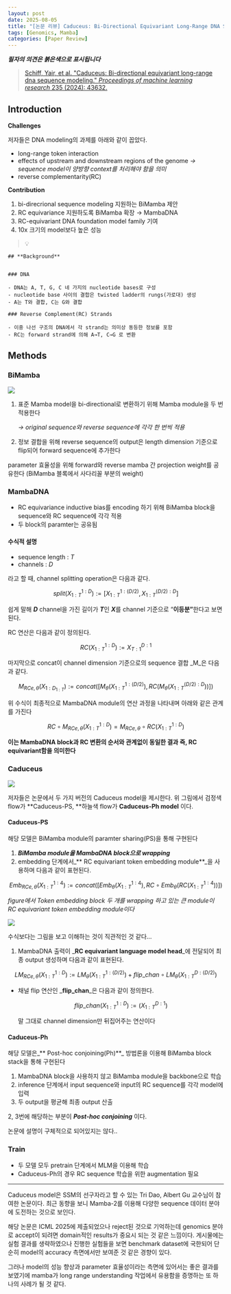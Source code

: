 ```yaml
---
layout: post
date: 2025-08-05
title: "[논문 리뷰] Caduceus: Bi-Directional Equivariant Long-Range DNA Sequence Modeling"
tags: [Genomics, Mamba]
categories: [Paper Review]
---
```


<span class="notion-red">_**필자의 의견은 붉은색으로 표시됩니다**_</span>


> [Schiff, Yair, et al. "Caduceus: Bi-directional equivariant long-range dna sequence modeling." ](https://pmc.ncbi.nlm.nih.gov/articles/PMC12189541/)[_Proceedings of machine learning research_](https://pmc.ncbi.nlm.nih.gov/articles/PMC12189541/)[ 235 (2024): 43632.](https://pmc.ncbi.nlm.nih.gov/articles/PMC12189541/)



## Introduction


**Challenges**


저자들은 DNA modeling의 과제를 아래와 같이 꼽았다.

- long-range token interaction
- effects of upstream and downstream regions of the genome 
_→ sequence model이 양방향 context를 처리해야 함을 의미_
- reverse complementarity(RC)

**Contribution**

1. bi-direcrional sequence modeling 지원하는 BiMamba 제안
1. RC equivariance 지원하도록 BiMamba 확장 → MambaDNA
1. RC-equivariant DNA foundation model family 기여
1. 10x 크기의 model보다 높은 성능

> 💡 


	## **Background**


	### DNA

	- DNA는 A, T, G, C 네 가지의 nucleotide bases로 구성
	- nucleotide base 사이의 결합은 twisted ladder의 rungs(가로대) 생성
	- A는 T와 결합, C는 G와 결합

	### Reverse Complement(RC) Strands

	- 이중 나선 구조의 DNA에서 각 strand는 의미상 동등한 정보를 포함
	- RC는 forward strand에 의해 A→T, C→G 로 변환


## Methods



### BiMamba


![](https://prod-files-secure.s3.us-west-2.amazonaws.com/542b861c-36a8-4051-84e5-8804b6728dba/2c247d59-7815-4980-99f0-8f0d21f445a7/image.png?X-Amz-Algorithm=AWS4-HMAC-SHA256&X-Amz-Content-Sha256=UNSIGNED-PAYLOAD&X-Amz-Credential=ASIAZI2LB466ZLUGRMOA%2F20251007%2Fus-west-2%2Fs3%2Faws4_request&X-Amz-Date=20251007T200121Z&X-Amz-Expires=3600&X-Amz-Security-Token=IQoJb3JpZ2luX2VjEBMaCXVzLXdlc3QtMiJHMEUCIQDmm8RnWNtAooOm1ccxyxTbNJ14fXwUD0%2BqYhn60TIxAwIgDsPbk5hA2v0o1ka75hLw6wxiId6SrJyRGjRIf%2FUYqUYqiAQIrP%2F%2F%2F%2F%2F%2F%2F%2F%2F%2FARAAGgw2Mzc0MjMxODM4MDUiDNp0M8nJgvn69B8gKSrcA%2FDWu38JzP%2BvRqivBCqubUsz6Nw4RUJPd0nySWSYbS9Ro3dVo0HMu5plcDJvBYdfNj7%2BBz%2FdI1K7a9K%2FZlJoLNfWBY7IGasS8dJ0RY8UZzaDhZKt%2FbvvnjnKCE5%2BegKkbpwwoDZtqh1HxtBCbfVTJIhQDNeXKRGaI3nhfxoO%2FemKzBZIsArGi7haRlP7Z3oGCrsnqLrhOtwBV%2B97b1xoG9G%2BWQKny6ZPxGBmu79K7BjsuAp8z%2BczJXDQrjehmNeF6HZZ2ILg%2BJHDaCcQ9DRpHwviORDCf4JctbdimepihS23Iwq24zGcjui00q6fVAMopHKyCk2073Xm8yU3XY5xZ8QIvsZpxP%2FW5vJg3dI88Vj5GvV3EfnwsHgUuPOAgB7JOKyRukqaqXnY4KwG3KhyqtuVjf9aYNaVz6dsGpqMqadApRdOr6NOAxlUqtC7ulyoGig%2FA8QyZnIdfgEzma1ICuhYFhKgYrWANLyyw1xaZ4MdyX7KJ0vSboe3GhoSa1Dp%2BKqH5tPbxy0Yi4%2BCx9L1OawbcQ0Vbe6mhpq8hybGHijSwmCGE9yLs3ZXQv7JPbppXA4YJhetxiIpkIbobjIjt%2BID9itsCY4L1izMGzTtwK0Y4LKsn%2FcxBsaf%2B2n6MNjClccGOqUBTHRB%2F1ocLtz7Y5QaWL%2ByYqwhGupUGZbY6UYS900M0vEBg5eeWuWB%2F5lYAAjJyo7Ne1wtktgrmYoFzyEnr6pYUjcq6Twgf04l%2FucWYzuYxyMoon4GnnPANLf7LToHOt5FvHkk%2Fc04xeC3Wq8TlLNj%2Bqdx4j8%2B6JVop0N1fefTLtPUuovQMAi3yREtbu1MPBGFQAjKZOwaaj%2BwI6bSKYrvOPyQeoid&X-Amz-Signature=92b3aedcda37510fe056ec19dff1f4af8d7361537359673b2a68c76ee746d733&X-Amz-SignedHeaders=host&x-amz-checksum-mode=ENABLED&x-id=GetObject)

1. 표준 Mamba model을 bi-directional로 변환하기 위해 Mamba module을 두 번 적용한다

	_→ original sequence와 reverse sequence에 각각 한 번씩 적용_

1. 정보 결합을 위해 reverse sequence의 output은 length dimension 기준으로 flip되어 forward sequence에 추가한다

parameter 효율성을 위해 forward와 reverse mamba 간 projection weight를 공유한다 (BiMamba 블록에서 사다리꼴 부분의 weight)



### MambaDNA

- RC equivariance inductive bias를 encoding 하기 위해 BiMamba block을 sequence와 RC sequence에 각각 적용
- 두 block의 paramter는 공유됨


#### 수식적 설명

- sequence length : _T_
- channels : _D_

라고 할 때,  channel splitting operation은 다음과 같다.


$$
split(X^{1:D}_{1:T}):=[X^{1:(D/2)}_{1:T},X^{(D/2):D}_{1:T}]
$$


<span class="notion-red">쉽게 말해 </span><span class="notion-red">_**D**_</span><span class="notion-red"> channel을 가진 길이가 </span><span class="notion-red">_**T**_</span><span class="notion-red">인 </span><span class="notion-red">_**X**_</span><span class="notion-red">를 channel 기준으로 “</span><span class="notion-red">**이등분”**</span><span class="notion-red">한다고 보면 된다.</span>


RC 연산은 다음과 같이 정의된다.


$$
RC(X^{1:D}_{1:T}):=X^{D:1}_{T:1}
$$


마지막으로 concat이 channel dimension 기준으로의 sequence 결합 _M_은 다음과 같다.


$$
M_{RCe,\theta}(X_{1:D_{1:T}}):=concat([M_{\theta}(X^{1:(D/2)}_{1:T}),RC(M_{\theta}(X^{(D/2):D}_{1:T}))])
$$


위 수식이 최종적으로 MambaDNA module의 연산 과정을 나타내며 아래와 같은 관계를 가진다


$$
RC\circ M_{RCe,\theta}(X^{1:D}_{1:T}) = M_{RCe,\theta} \circ RC(X^{1:D}_{1:T})
$$


**이는 MambaDNA block과 RC 변환의 순서와 관계없이 동일한 결과 즉, RC equivariant함을 의미한다**



### Caduceus


![](https://prod-files-secure.s3.us-west-2.amazonaws.com/542b861c-36a8-4051-84e5-8804b6728dba/f94a60d7-8145-473b-aef9-7c68d3ec604a/image.png?X-Amz-Algorithm=AWS4-HMAC-SHA256&X-Amz-Content-Sha256=UNSIGNED-PAYLOAD&X-Amz-Credential=ASIAZI2LB466ZLUGRMOA%2F20251007%2Fus-west-2%2Fs3%2Faws4_request&X-Amz-Date=20251007T200121Z&X-Amz-Expires=3600&X-Amz-Security-Token=IQoJb3JpZ2luX2VjEBMaCXVzLXdlc3QtMiJHMEUCIQDmm8RnWNtAooOm1ccxyxTbNJ14fXwUD0%2BqYhn60TIxAwIgDsPbk5hA2v0o1ka75hLw6wxiId6SrJyRGjRIf%2FUYqUYqiAQIrP%2F%2F%2F%2F%2F%2F%2F%2F%2F%2FARAAGgw2Mzc0MjMxODM4MDUiDNp0M8nJgvn69B8gKSrcA%2FDWu38JzP%2BvRqivBCqubUsz6Nw4RUJPd0nySWSYbS9Ro3dVo0HMu5plcDJvBYdfNj7%2BBz%2FdI1K7a9K%2FZlJoLNfWBY7IGasS8dJ0RY8UZzaDhZKt%2FbvvnjnKCE5%2BegKkbpwwoDZtqh1HxtBCbfVTJIhQDNeXKRGaI3nhfxoO%2FemKzBZIsArGi7haRlP7Z3oGCrsnqLrhOtwBV%2B97b1xoG9G%2BWQKny6ZPxGBmu79K7BjsuAp8z%2BczJXDQrjehmNeF6HZZ2ILg%2BJHDaCcQ9DRpHwviORDCf4JctbdimepihS23Iwq24zGcjui00q6fVAMopHKyCk2073Xm8yU3XY5xZ8QIvsZpxP%2FW5vJg3dI88Vj5GvV3EfnwsHgUuPOAgB7JOKyRukqaqXnY4KwG3KhyqtuVjf9aYNaVz6dsGpqMqadApRdOr6NOAxlUqtC7ulyoGig%2FA8QyZnIdfgEzma1ICuhYFhKgYrWANLyyw1xaZ4MdyX7KJ0vSboe3GhoSa1Dp%2BKqH5tPbxy0Yi4%2BCx9L1OawbcQ0Vbe6mhpq8hybGHijSwmCGE9yLs3ZXQv7JPbppXA4YJhetxiIpkIbobjIjt%2BID9itsCY4L1izMGzTtwK0Y4LKsn%2FcxBsaf%2B2n6MNjClccGOqUBTHRB%2F1ocLtz7Y5QaWL%2ByYqwhGupUGZbY6UYS900M0vEBg5eeWuWB%2F5lYAAjJyo7Ne1wtktgrmYoFzyEnr6pYUjcq6Twgf04l%2FucWYzuYxyMoon4GnnPANLf7LToHOt5FvHkk%2Fc04xeC3Wq8TlLNj%2Bqdx4j8%2B6JVop0N1fefTLtPUuovQMAi3yREtbu1MPBGFQAjKZOwaaj%2BwI6bSKYrvOPyQeoid&X-Amz-Signature=b9ad54e53f90cecbee28b9ca7a959850485f3e8c924ea5b68c48fac44694bad9&X-Amz-SignedHeaders=host&x-amz-checksum-mode=ENABLED&x-id=GetObject)


저자들은 논문에서 두 가지 버전의 Caduceus model을 제시한다. 위 그림에서 검정색 flow가 **Caduceus-PS, **하늘색 flow가 **Caduceus-Ph model** 이다.



#### Caduceus-PS


해당 모델은 BiMamba module의 paramter sharing(PS)을 통해 구현된다

1. _**BiMamba module을 MambaDNA block으로 wrapping**_
1. embedding 단계에서_** RC equivariant token embedding module**_을 사용하며 다음과 같이 표현된다.

$$
Emb_{RCe,\theta}(X^{1:4}_{1:T}):=concat([Emb_{\theta}(X^{1:4}_{1:T}),RC \circ Emb_{\theta}(RC(X^{1:4}_{1:T}))])
$$


_figure에서 Token embedding block 두 개를 wrapping 하고 있는 큰 module이 RC equivariant token embedding module이다_


![](https://prod-files-secure.s3.us-west-2.amazonaws.com/542b861c-36a8-4051-84e5-8804b6728dba/b175e4da-71eb-4e91-8c23-a06dabe673c9/image.png?X-Amz-Algorithm=AWS4-HMAC-SHA256&X-Amz-Content-Sha256=UNSIGNED-PAYLOAD&X-Amz-Credential=ASIAZI2LB466ZLUGRMOA%2F20251007%2Fus-west-2%2Fs3%2Faws4_request&X-Amz-Date=20251007T200121Z&X-Amz-Expires=3600&X-Amz-Security-Token=IQoJb3JpZ2luX2VjEBMaCXVzLXdlc3QtMiJHMEUCIQDmm8RnWNtAooOm1ccxyxTbNJ14fXwUD0%2BqYhn60TIxAwIgDsPbk5hA2v0o1ka75hLw6wxiId6SrJyRGjRIf%2FUYqUYqiAQIrP%2F%2F%2F%2F%2F%2F%2F%2F%2F%2FARAAGgw2Mzc0MjMxODM4MDUiDNp0M8nJgvn69B8gKSrcA%2FDWu38JzP%2BvRqivBCqubUsz6Nw4RUJPd0nySWSYbS9Ro3dVo0HMu5plcDJvBYdfNj7%2BBz%2FdI1K7a9K%2FZlJoLNfWBY7IGasS8dJ0RY8UZzaDhZKt%2FbvvnjnKCE5%2BegKkbpwwoDZtqh1HxtBCbfVTJIhQDNeXKRGaI3nhfxoO%2FemKzBZIsArGi7haRlP7Z3oGCrsnqLrhOtwBV%2B97b1xoG9G%2BWQKny6ZPxGBmu79K7BjsuAp8z%2BczJXDQrjehmNeF6HZZ2ILg%2BJHDaCcQ9DRpHwviORDCf4JctbdimepihS23Iwq24zGcjui00q6fVAMopHKyCk2073Xm8yU3XY5xZ8QIvsZpxP%2FW5vJg3dI88Vj5GvV3EfnwsHgUuPOAgB7JOKyRukqaqXnY4KwG3KhyqtuVjf9aYNaVz6dsGpqMqadApRdOr6NOAxlUqtC7ulyoGig%2FA8QyZnIdfgEzma1ICuhYFhKgYrWANLyyw1xaZ4MdyX7KJ0vSboe3GhoSa1Dp%2BKqH5tPbxy0Yi4%2BCx9L1OawbcQ0Vbe6mhpq8hybGHijSwmCGE9yLs3ZXQv7JPbppXA4YJhetxiIpkIbobjIjt%2BID9itsCY4L1izMGzTtwK0Y4LKsn%2FcxBsaf%2B2n6MNjClccGOqUBTHRB%2F1ocLtz7Y5QaWL%2ByYqwhGupUGZbY6UYS900M0vEBg5eeWuWB%2F5lYAAjJyo7Ne1wtktgrmYoFzyEnr6pYUjcq6Twgf04l%2FucWYzuYxyMoon4GnnPANLf7LToHOt5FvHkk%2Fc04xeC3Wq8TlLNj%2Bqdx4j8%2B6JVop0N1fefTLtPUuovQMAi3yREtbu1MPBGFQAjKZOwaaj%2BwI6bSKYrvOPyQeoid&X-Amz-Signature=3ed2e97deee4eda4507b25f9e0c7ba4363dbdbb283d426cb34e4b0ca5d62812a&X-Amz-SignedHeaders=host&x-amz-checksum-mode=ENABLED&x-id=GetObject)


<span class="notion-red">수식보다는 그림을 보고 이해하는 것이 직관적인 것 같다…</span>

1. MambaDNA 출력이 _**RC equivariant language model head**_에 전달되어 최종 output 생성하며 다음과 같이 표현된다.

$$
LM_{RCe,\theta}(X^{1:D}_{1:T}):= LM_{\theta}(X^{1:(D/2)}_{1:T})+flip\_chan\circ LM_{\theta}(X^{D:(D/2)}_{1:T})
$$

- 채널 flip 연산인 _**flip\_chan**_은 다음과 같이 정의한다.

	$$
	flip\_chan(X^{1:D}_{1:T}):=(X^{D:1}_{1:T})
	$$


	말 그대로 channel dimension만 뒤집어주는 연산이다



#### Caduceus-Ph


해당 모델은_** Post-hoc conjoining(Ph)**_ 방법론을 이용해 BiMamba block stack을 통해 구현된다

1. MambaDNA block을 사용하지 않고 BiMamba module을 backbone으로 학습
1. inference 단계에서 input sequence와 input의 RC sequence를 각각 model에 입력
1. 두 output을 평균해 최종 output 산출

2, 3번에 해당하는 부분이 _**Post-hoc conjoining**_ 이다.


<span class="notion-red">논문에 설명이 구체적으로 되어있지는 않다..</span>



### Train

- 두 모델 모두 pretrain 단계에서 MLM을 이용해 학습
- Caduceus-Ph의 경우 RC sequence 학습을 위한 augmentation 필요

---


<span class="notion-red">Caduceus model은 SSM의 선구자라고 할 수 있는 Tri Dao, Albert Gu 교수님이 참여한 논문이다. 최근 동향을 보니 Mamba-2를 이용해 다양한 sequence 데이터 분야에 도전하는 것으로 보인다.</span>


<span class="notion-red">해당 논문은 ICML 2025에 제출되었으나 reject된 것으로 기억하는데 genomics 분야로 accept이 되려면 domain적인 results가 중요시 되는 것 같은 느낌이다. 게시물에는 실험 결과를 생략하였으나 진행한 실험들을 보면 benchmark dataset에 국한되어 단순히 model의 accuracy 측면에서만 보여준 것 같은 경향이 있다.</span>


<span class="notion-red">그러나 model의 성능 향상과 parameter 효율성이라는 측면에 있어서는 좋은 결과를 보였기에 mamba가 long range understanding 작업에서 유용함을 증명하는 또 하나의 사례가 될 것 같다.</span>

